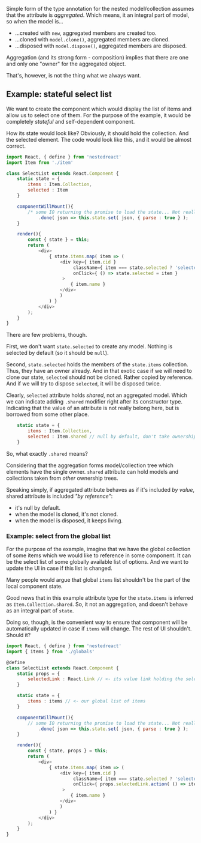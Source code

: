 Simple form of the type annotation for the nested model/collection
 assumes that the attribute is *aggregated*. Which means,
 it an integral part of model, so when the model is...

- ...created with `new`, aggregated members are created too.
- ...cloned with `model.clone()`, aggregated members are cloned.
- ...disposed with `model.dispose()`, aggregated members are disposed.

Aggregation (and its strong form - composition) implies that there
 are one and only one "owner" for the aggregated object.

That's, however, is not the thing what we always want.

## Example: stateful select list

We want to create the component which would display the list of items
and allow us to select one of them. For the purpose of the example,
it would be completely *stateful* and self-dependent component.

How its state would look like? Obviously, it should hold the collection.
And the selected element. The code would look like this, and it would be
 almost correct.

```javascript
import React, { define } from 'nestedreact'
import Item from './item'

class SelectList extends React.Component {
    static state = {
        items : Item.Collection,
        selected : Item
    }

    componentWillMount(){
        /* some IO returning the promise to load the state... Not really important.*/
            .done( json => this.state.set( json, { parse : true } );
    }

    render(){
        const { state } = this;
        return (
            <div>
                { state.items.map( item => (
                    <div key={ item.cid }
                         className={ item === state.selected ? 'selected' : '' }
                         onClick={ () => state.selected = item }
                     >                                    
                        { item.name }                    
                    </div>
                    )
                ) }
            </div>
        );
    }
}
```

There are few problems, though.

First, we don't want `state.selected` to create any model. Nothing is selected
  by default (so it should be `null`).

Second, `state.selected` holds the members of the `state.items` collection. Thus,
they have an owner already. And in that exotic case if we will need to clone our state,
`selected` should not be cloned. Rather copied by reference. And if we will try to
dispose `selected`, it will be disposed twice.

Clearly, `selected` attribute holds *shared*, not an aggregated model.
Which we can indicate adding `.shared` modifier right after its constructor type.
Indicating that the value of an attribute is not really belong here,
but is borrowed from some other place.

```javascript
    static state = {
        items : Item.Collection,
        selected : Item.shared // null by default, don't take ownership
    }
```

So, what exactly `.shared` means?  

Considering that the aggregation forms model/collection tree which
elements have the single owner. `shared` attribute can hold models and
collections taken from *other* ownership trees.

Speaking simply, if aggregated attribute behaves as if it's included *by value*,
shared attribute is included *"by reference"*:

- it's null by default.
- when the model is cloned, it's not cloned.
- when the model is disposed, it keeps living.

### Example: select from the global list

For the purpose of the example, imagine that we have the global
collection of some items which we would like to reference in some
component. It can be the select list of some globally available list of
options. And we want to update the UI in case if this list is changed.

Many people would argue that global `items` list shouldn't be the part
of the local component state.

Good news that in this example attribute type for
 the `state.items` is inferred as `Item.Collection.shared`. So, it
  not an aggregation, and doesn't behave as an integral part of `state`.

Doing so, though, is the convenient way to ensure that component
 will be automatically updated in case if `items` will change. The
 rest of UI shouldn't. Should it?

```javascript
import React, { define } from 'nestedreact'
import { items } from './globals'

@define
class SelectList extends React.Component {
    static props = {
        selectedLink : React.Link // <- its value link holding the selected model
    }

    static state = {
        items : items // <- our global list of items
    }

    componentWillMount(){
        // some IO returning the promise to load the state... Not really important.
            .done( json => this.state.set( json, { parse : true } );
    }

    render(){
        const { state, props } = this;
        return (
            <div>
                { state.items.map( item => (
                    <div key={ item.cid }
                         className={ item === state.selected ? 'selected' : '' }
                         onClick={ props.selectedLink.action( () => item ) }
                     >                                    
                        { item.name }                    
                    </div>
                    )
                ) }
            </div>
        );
    }
}
```
